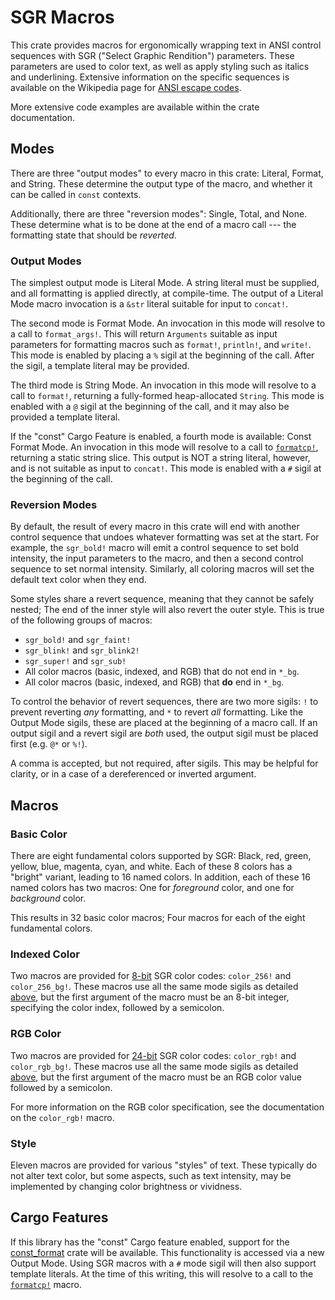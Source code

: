 # SGR Macros

[ANSI escape codes]: https://en.wikipedia.org/wiki/ANSI_escape_code#SGR

This crate provides macros for ergonomically wrapping text in ANSI control sequences with SGR ("Select Graphic Rendition") parameters. These parameters are used to color text, as well as apply styling such as italics and underlining. Extensive information on the specific sequences is available on the Wikipedia page for [ANSI escape codes].

More extensive code examples are available within the crate documentation.

## Modes

There are three "output modes" to every macro in this crate: Literal, Format, and String. These determine the output type of the macro, and whether it can be called in `const` contexts.

Additionally, there are three "reversion modes": Single, Total, and None. These determine what is to be done at the end of a macro call --- the formatting state that should be *reverted*.

### Output Modes

The simplest output mode is Literal Mode. A string literal must be supplied, and all formatting is applied directly, at compile-time. The output of a Literal Mode macro invocation is a `&str` literal suitable for input to `concat!`.

The second mode is Format Mode. An invocation in this mode will resolve to a call to `format_args!`. This will return `Arguments` suitable as input parameters for formatting macros such as `format!`, `println!`, and `write!`. This mode is enabled by placing a `%` sigil at the beginning of the call. After the sigil, a template literal may be provided.

The third mode is String Mode. An invocation in this mode will resolve to a call to `format!`, returning a fully-formed heap-allocated `String`. This mode is enabled with a `@` sigil at the beginning of the call, and it may also be provided a template literal.

If the "const" Cargo Feature is enabled, a fourth mode is available: Const Format Mode. An invocation in this mode will resolve to a call to [`formatcp!`], returning a static string slice. This output is NOT a string literal, however, and is not suitable as input to `concat!`. This mode is enabled with a `#` sigil at the beginning of the call.

### Reversion Modes

By default, the result of every macro in this crate will end with another control sequence that undoes whatever formatting was set at the start. For example, the `sgr_bold!` macro will emit a control sequence to set bold intensity, the input parameters to the macro, and then a second control sequence to set normal intensity. Similarly, all coloring macros will set the default text color when they end.

Some styles share a revert sequence, meaning that they cannot be safely nested; The end of the inner style will also revert the outer style. This is true of the following groups of macros:
- `sgr_bold!` and `sgr_faint!`
- `sgr_blink!` and `sgr_blink2!`
- `sgr_super!` and `sgr_sub!`
- All color macros (basic, indexed, and RGB) that do not end in `*_bg`.
- All color macros (basic, indexed, and RGB) that **do** end in `*_bg`.

To control the behavior of revert sequences, there are two more sigils: `!` to prevent reverting *any* formatting, and `*` to revert *all* formatting. Like the Output Mode sigils, these are placed at the beginning of a macro call. If an output sigil and a revert sigil are *both* used, the output sigil must be placed first (e.g. `@*` or `%!`).

A comma is accepted, but not required, after sigils. This may be helpful for clarity, or in a case of a dereferenced or inverted argument.

## Macros

### Basic Color

There are eight fundamental colors supported by SGR: Black, red, green, yellow, blue, magenta, cyan, and white. Each of these 8 colors has a "bright" variant, leading to 16 named colors. In addition, each of these 16 named colors has two macros: One for *foreground* color, and one for *background* color.

This results in 32 basic color macros; Four macros for each of the eight fundamental colors.

[//]: # (In addition, `grey!` and `grey_bg!` are provided as more clearly-named versions of `bright_black!` and `bright_black_bg!`.)

### Indexed Color
[8-bit]: https://en.wikipedia.org/wiki/ANSI_escape_code#8-bit

Two macros are provided for [8-bit] SGR color codes: `color_256!` and `color_256_bg!`. These macros use all the same mode sigils as detailed [above](#modes), but the first argument of the macro must be an 8-bit integer, specifying the color index, followed by a semicolon.

### RGB Color
[24-bit]: https://en.wikipedia.org/wiki/ANSI_escape_code#24-bit

Two macros are provided for [24-bit] SGR color codes: `color_rgb!` and `color_rgb_bg!`. These macros use all the same mode sigils as detailed [above](#modes), but the first argument of the macro must be an RGB color value followed by a semicolon.

For more information on the RGB color specification, see the documentation on the `color_rgb!` macro.

### Style

Eleven macros are provided for various "styles" of text. These typically do not alter text color, but some aspects, such as text intensity, may be implemented by changing color brightness or vividness.

## Cargo Features

If this library has the "const" Cargo feature enabled, support for the [const_format](https://crates.io/crates/const_format) crate will be available. This functionality is accessed via a new Output Mode. Using SGR macros with a `#` mode sigil will then also support template literals. At the time of this writing, this will resolve to a call to the [`formatcp!`] macro.


[`formatcp!`]: https://docs.rs/const_format/0.2.26/const_format/macro.formatcp.html
